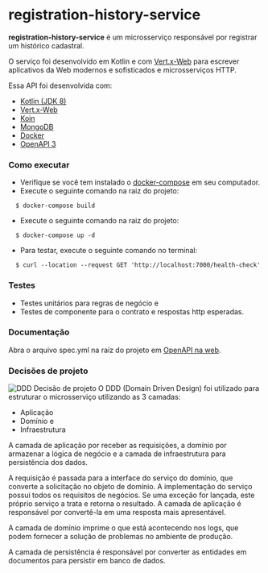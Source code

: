 # registration-history-service

**registration-history-service** é um microsserviço responsável por registrar um histórico cadastral.

O serviço foi desenvolvido em Kotlin e com [Vert.x-Web](https://vertx.io/docs/vertx-web/java/) para escrever aplicativos da Web modernos e sofisticados e microsserviços HTTP.

Essa API foi desenvolvida com:
- [Kotlin (JDK 8)](https://kotlinlang.org/)
- [Vert.x-Web](https://vertx.io/docs/vertx-web/java/)
- [Koin](https://insert-koin.io/)
- [MongoDB](https://www.mongodb.com/)
- [Docker](https://www.docker.com/)
- [OpenAPI 3](https://swagger.io/docs/specification/about/)

### Como executar
- Verifique se você tem instalado o [docker-compose](https://docs.docker.com/compose/gettingstarted/) em seu computador.
- Execute o seguinte comando na raiz do projeto:
```
  $ docker-compose build
```
- Execute o seguinte comando na raiz do projeto:
```
  $ docker-compose up -d
```
- Para testar, execute o seguinte comando no terminal:
```
  $ curl --location --request GET 'http://localhost:7000/health-check'
```
### Testes
- Testes unitários para regras de negócio e
- Testes de componente para o contrato e respostas http esperadas.

### Documentação
Abra o arquivo spec.yml na raiz do projeto em [OpenAPI na web](https://editor.swagger.io/).

### Decisões de projeto
![DDD Decisão de projeto](ddd-registration-history-service.jpg)
O DDD (Domain Driven Design) foi utilizado para estruturar o microsserviço utilizando as 3 camadas:
 - Aplicação
 - Domínio e
 - Infraestrutura 

A camada de aplicação por receber as requisições, a domínio por armazenar a lógica de negócio e a camada de infraestrutura para persistência dos dados.

A requisição é passada para a interface do serviço do domínio, que converte a solicitação no objeto de domínio. A implementação do serviço possui todos os requisitos de negócios.
Se uma exceção for lançada, este próprio serviço a trata e retorna o resultado. A camada de aplicação é responsável por convertê-la em uma resposta mais apresentável.

A camada de domínio imprime o que está acontecendo nos logs, que podem fornecer a solução de problemas no ambiente de produção.

A camada de persistência é responsável por converter as entidades em documentos para persistir em banco de dados.
